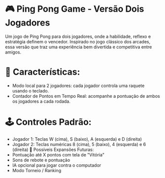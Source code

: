 # 🎮 Ping Pong Game - Versão Dois Jogadores
Um jogo de Ping Pong para dois jogadores, onde a habilidade, reflexo e estratégia definem o vencedor. Inspirado no jogo clássico dos arcades, essa versão que traz uma experiência bem divertida e competitiva entre amigos.

# 🧠 Características:
* Modo local para 2 jogadores: cada jogador controla uma raquete usando o teclado.
* Contador de Pontos em Tempo Real: acompanhe a pontuação de ambos os jogadores a cada rodada.
# 🕹️ Controles Padrão:
* Jogador 1: Teclas W (cima), S (baixo), A (esquerda) e D (direita) 
* Jogador 2: Teclas numéricas 8 (cima), 5 (baixo), 4 (esquerda) e 6 (direita) 
🔧 Possíveis Expansões Futuras:
* Pontuação até X pontos com tela de "Vitória"
* Sons de rebote e pontuação
* IA opcional para jogar contra o computador
* Modo Torneio / Ranking
